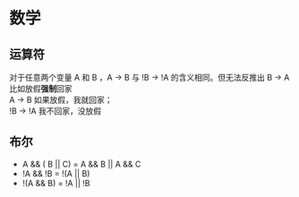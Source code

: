 # 数学

## 运算符

对于任意两个变量 A 和 B ，A → B 与 !B → !A 的含义相同。但无法反推出 B → A  
比如放假**强制**回家  
A → B 如果放假，我就回家；  
!B → !A 我不回家，没放假

## 布尔

- A && ( B || C) = A && B || A && C
- !A && !B = !(A || B)
- !(A && B) = !A || !B
